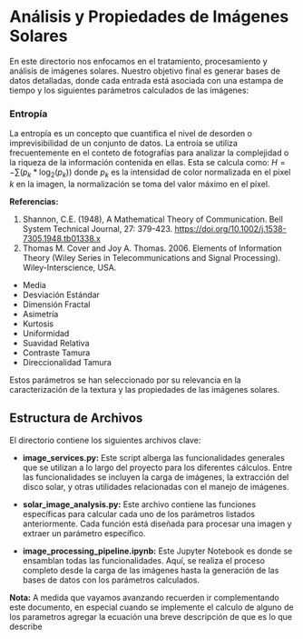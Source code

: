 # Análisis y Propiedades de Imágenes Solares 

En este directorio nos enfocamos en el tratamiento, procesamiento y análisis de imágenes solares. Nuestro objetivo final es generar bases de datos detalladas, donde cada entrada está asociada con una estampa de tiempo y los siguientes parámetros calculados de las imágenes:

### Entropía
La entropía es un concepto que cuantifica el nivel de desorden o imprevisibilidad de un conjunto de datos. La entroía se utiliza frecuentemente en el conteto de fotografías para analizar la complejidad o la riqueza de la información contenida en ellas.  Esta se calcula como: $H = -\sum(p_k * \log_2(p_k))$ donde $p_k$ es la intensidad de color normalizada en el pixel $k$ en la imagen, la normalización se toma del valor máximo en el píxel. 

**Referencias:**
1. Shannon, C.E. (1948), A Mathematical Theory of Communication. Bell System Technical Journal, 27: 379-423. https://doi.org/10.1002/j.1538-7305.1948.tb01338.x
2. Thomas M. Cover and Joy A. Thomas. 2006. Elements of Information Theory (Wiley Series in Telecommunications and Signal Processing). Wiley-Interscience, USA.


- Media
- Desviación Estándar
- Dimensión Fractal
- Asimetría
- Kurtosis
- Uniformidad
- Suavidad Relativa
- Contraste Tamura
- Direccionalidad Tamura

Estos parámetros se han seleccionado por su relevancia en la caracterización de la textura y las propiedades de las imágenes solares.

## Estructura de Archivos

El directorio contiene los siguientes archivos clave:

- **image_services.py:** Este script alberga las funcionalidades generales que se utilizan a lo largo del proyecto para los diferentes cálculos. Entre las funcionalidades se incluyen la carga de imágenes, la extracción del disco solar, y otras utilidades relacionadas con el manejo de imágenes.

- **solar_image_analysis.py:** Este archivo contiene las funciones específicas para calcular cada uno de los parámetros listados anteriormente. Cada función está diseñada para procesar una imagen y extraer un parámetro específico.

- **image_processing_pipeline.ipynb:** Este Jupyter Notebook es donde se ensamblan todas las funcionalidades. Aquí, se realiza el proceso completo desde la carga de las imágenes hasta la generación de las bases de datos con los parámetros calculados.


**Nota:** A medida que vayamos avanzando recuerden ir complementando este documento, en especial cuando se implemente el calculo de alguno de los parametros agregar la ecuación una breve descripción de que es lo que describe
